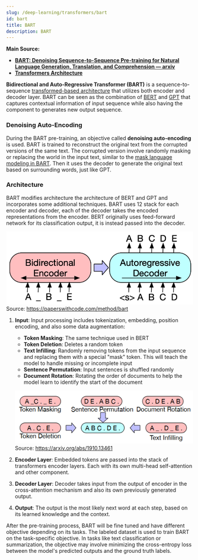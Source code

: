 ```yaml
---
slug: /deep-learning/transformers/bart
id: bart
title: BART
description: BART
---
```


**Main Source:**

- **[BART: Denoising Sequence-to-Sequence Pre-training for Natural Language Generation, Translation, and Comprehension — arxiv](https://arxiv.org/abs/1910.13461)**
- **[Transformers Architecture](/deep-learning/transformers/transformers-architecture)**

**Bidirectional and Auto-Regressive Transformer (BART)** is a sequence-to-sequence [transformed-based architecture](/deep-learning/transformers/transformers-architecture) that utilizes both encoder and decoder layer. BART can be seen as the combination of [BERT](/deep-learning/transformers/bert) and [GPT](/deep-learning/transformers/gpt) that captures contextual information of input sequence while also having the component to generates new output sequence.

### Denoising Auto-Encoding

During the BART pre-training, an objective called **denoising auto-encoding** is used. BART is trained to reconstruct the original text from the corrupted versions of the same text. The corrupted version involve randomly masking or replacing the world in the input text, similar to the [mask language modeling in BART](/deep-learning/transformers/bert#masked-language-modeling-mlm). Then it uses the decoder to generate the original text based on surrounding words, just like GPT.

### Architecture

BART modifies architecture the architecture of BERT and GPT and incorporates some additional techniques. BART uses 12 stack for each encoder and decoder, each of the decoder takes the encoded representations from the encoder. BERT originally uses feed-forward network for its classification output, it is instead passed into the decoder.

![BART architecture](./bart-architecture.png)  
Source: https://paperswithcode.com/method/bart

1. **Input**: Input processing includes tokenization, embedding, position encoding, and also some data augmentation:

   - **Token Masking**: The same technique used in BERT
   - **Token Deletion**: Deletes a random token
   - **Text Infilling**: Randomly removing tokens from the input sequence and replacing them with a special "mask" token. This will teach the model to handle missing or incomplete input
   - **Sentence Permutation**: Input sentences is shuffled randomly
   - **Document Rotation**: Rotating the order of documents to help the model learn to identify the start of the document

   ![Data augmentation technique of BART](./data-augmentation.png)  
   Source: https://arxiv.org/abs/1910.13461

2. **Encoder Layer**: Embedded tokens are passed into the stack of transformers encoder layers. Each with its own multi-head self-attention and other component.

3. **Decoder Layer**: Decoder takes input from the output of encoder in the cross-attention mechanism and also its own previously generated output.

4. **Output**: The output is the most likely next word at each step, based on its learned knowledge and the context.

After the pre-training process, BART will be fine tuned and have different objective depending on its tasks. The labeled dataset is used to train BART on the task-specific objective. In tasks like text classification or summarization, the objective may involve minimizing the cross-entropy loss between the model's predicted outputs and the ground truth labels.
